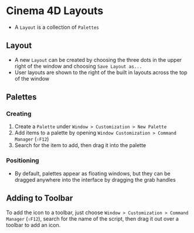 # Cinema 4D Layouts

- A `Layout` is a collection of `Palettes`

## Layout

- A new `Layout` can be created by choosing the three dots in the upper right of the window and choosing `Save Layout as...`
- User layouts are shown to the right of the built in layouts across the top of the window

## Palettes

### Creating

1. Create a `Palette` under `Window > Customization > New Palette`
2. Add items to a palette by opening `Window Customization > Command Manager` (`⇧F12`)
3. Search for the item to add, then drag it into the palette

### Positioning

- By default, palettes appear as floating windows, but they can be dragged anywhere into the interface by dragging the grab handles

## Adding to Toolbar

To add the icon to a toolbar, just choose `Window > Customization > Command Manager` (`⇧F12`), search for the name of the script, then drag it out over a toolbar to add an icon.

